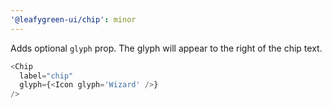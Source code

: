 ```yaml
---
'@leafygreen-ui/chip': minor
---
```


Adds optional `glyph` prop. The glyph will appear to the right of the chip text.

```js
<Chip
  label="chip"
  glyph={<Icon glyph='Wizard' />}
/>
```
